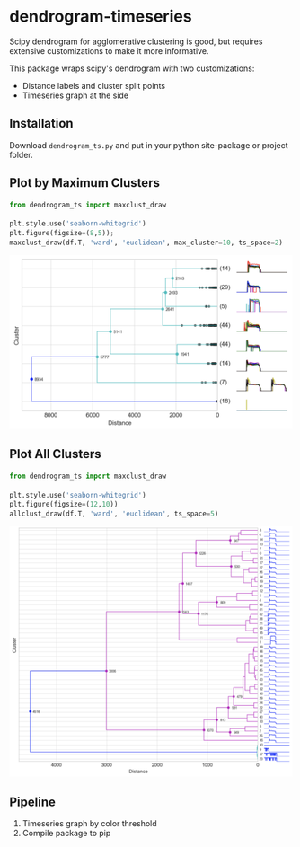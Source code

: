 # dendrogram-timeseries
Scipy dendrogram for agglomerative clustering is good, but requires extensive customizations
to make it more informative.

This package wraps scipy's dendrogram with two customizations:
 * Distance labels and cluster split points
 * Timeseries graph at the side

## Installation
Download ``dendrogram_ts.py`` and put in your python site-package or project folder.

## Plot by Maximum Clusters
```python
from dendrogram_ts import maxclust_draw

plt.style.use('seaborn-whitegrid')
plt.figure(figsize=(8,5));
maxclust_draw(df.T, 'ward', 'euclidean', max_cluster=10, ts_space=2)
```

<img src="https://github.com/mapattacker/dendrogram-timeseries/blob/master/images/dendrogram1.png" width="600">

## Plot All Clusters

```python
from dendrogram_ts import maxclust_draw

plt.style.use('seaborn-whitegrid')
plt.figure(figsize=(12,10))
allclust_draw(df.T, 'ward', 'euclidean', ts_space=5)
```

<img src="https://github.com/mapattacker/dendrogram-timeseries/blob/master/images/dendrogram2.png" width="600">

## Pipeline
1. Timeseries graph by color threshold
2. Compile package to pip 
